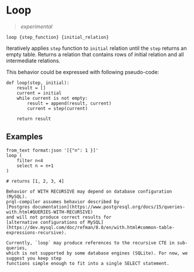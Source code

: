 # Loop

> _experimental_

```prql_no_test
loop {step_function} {initial_relation}
```

Iteratively applies `step` function to `initial` relation until the `step`
returns an empty table. Returns a relation that contains rows of initial
relation and all intermediate relations.

This behavior could be expressed with following pseudo-code:

```
def loop(step, initial):
    result = []
    current = initial
    while current is not empty:
        result = append(result, current)
        current = step(current)

    return result
```

## Examples

```prql
from_text format:json '[{"n": 1 }]'
loop (
    filter n<4
    select n = n+1
)

# returns [1, 2, 3, 4]
```

```admonish
Behavior of WITH RECURSIVE may depend on database configuration (MySQL).
prql-compiler assumes behavior described by
[Postgres documentation](https://www.postgresql.org/docs/15/queries-with.html#QUERIES-WITH-RECURSIVE)
and will not produce correct results for
[alternative configurations of MySQL](https://dev.mysql.com/doc/refman/8.0/en/with.html#common-table-expressions-recursive).
```

```admonish
Currently, `loop` may produce references to the recursive CTE in sub-queries,
which is not supported by some database engines (SQLite). For now, we suggest you keep step
functions simple enough to fit into a single SELECT statement.
```
